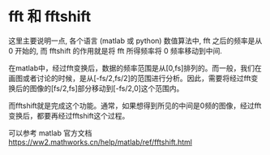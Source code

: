 # fft 和 fftshift

这里主要说明一点, 各个语言 (matlab 或 python) 数值算法中, fft 之后的频率是从 0 开始的, 而 fftshift 的作用就是将 fft 所得频率将 0 频率移动到中间.



在matlab中，经过fft变换后，数据的频率范围是从[0,fs]排列的。而一般，我们在画图或者讨论的时候，是从[-fs/2,fs/2]的范围进行分析。因此，需要将经过fft变换后的图像的[fs/2,fs]部分移动到[-fs/2,0]这个范围内。

而fftshift就是完成这个功能。通常，如果想得到所见的中间是0频的图像，经过fft变换后，都要再经过fftshift这个过程。



可以参考 matlab 官方文档 https://ww2.mathworks.cn/help/matlab/ref/fftshift.html

